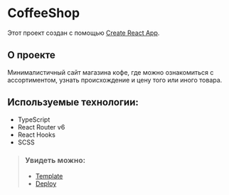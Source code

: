 # CoffeeShop

Этот проект создан с помощью [Create React App](https://github.com/facebook/create-react-app).

## О проекте

Минималистичный сайт магазина кофе, где можно ознакомиться с ассортиментом, 
узнать происхождение и цену того или иного товара.

## Используемые технологии:

- TypeScript
- React Router v6
- React Hooks
- SCSS

>### Увидеть можно:
>- [Template](https://www.figma.com/file/Iu4Lul87WvzdM5CXFwE4qtZ6/Coffee-shop?node-id=0%3A1&t=6azX4JyP11ZMPbsy-0)
>- [Deploy](https://alexandr-shtyb.github.io/coffee-shop/)

